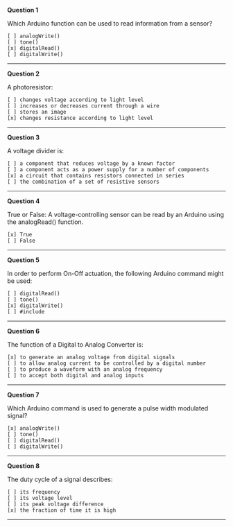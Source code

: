 **Question 1**

Which Arduino function can be used to read information from a sensor?

    [ ] analogWrite()
    [ ] tone()
    [x] digitalRead()
    [ ] digitalWrite()

-------------------------------------------------------------------------------

**Question 2**

A photoresistor:

    [ ] changes voltage according to light level
    [ ] increases or decreases current through a wire
    [ ] stores an image
    [x] changes resistance according to light level

-------------------------------------------------------------------------------

**Question 3**

A voltage divider is:

    [ ] a component that reduces voltage by a known factor
    [ ] a component acts as a power supply for a number of components
    [x] a circuit that contains resistors connected in series
    [ ] the combination of a set of resistive sensors

-------------------------------------------------------------------------------

**Question 4**

True or False: A voltage-controlling sensor can be read by an Arduino using the analogRead() function.

    [x] True
    [ ] False

-------------------------------------------------------------------------------

**Question 5**

In order to perform On-Off actuation, the following Arduino command might be used:

    [ ] digitalRead()
    [ ] tone()
    [x] digitalWrite()
    [ ] #include

-------------------------------------------------------------------------------

**Question 6**

The function of a Digital to Analog Converter is:

    [x] to generate an analog voltage from digital signals
    [ ] to allow analog current to be controlled by a digital number
    [ ] to produce a waveform with an analog frequency
    [ ] to accept both digital and analog inputs

-------------------------------------------------------------------------------

**Question 7**

Which Arduino command is used to generate a pulse width modulated signal?

    [x] analogWrite()
    [ ] tone()
    [ ] digitalRead()
    [ ] digitalWrite()

-------------------------------------------------------------------------------

**Question 8**

The duty cycle of a signal describes:

    [ ] its frequency
    [ ] its voltage level
    [ ] its peak voltage difference
    [x] the fraction of time it is high

-------------------------------------------------------------------------------